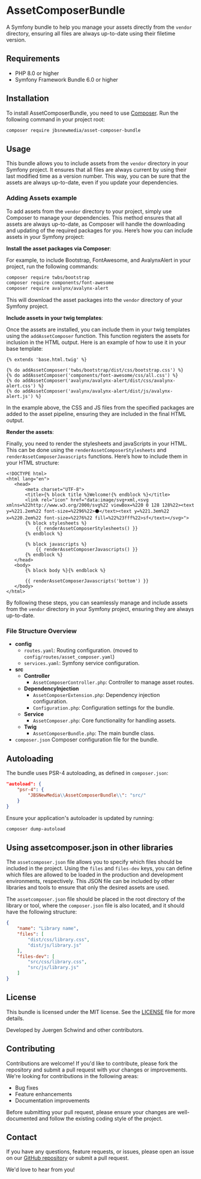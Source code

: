 # AssetComposerBundle

A Symfony bundle to help you manage your assets directly from the `vendor` directory, ensuring all files are always up-to-date using their filetime version.

## Requirements

- PHP 8.0 or higher
- Symfony Framework Bundle 6.0 or higher

## Installation

To install AssetComposerBundle, you need to use [Composer](https://getcomposer.org/). Run the following command in your project root:

```bash
composer require jbsnewmedia/asset-composer-bundle
```

## Usage

This bundle allows you to include assets from the `vendor` directory in your Symfony project. It ensures that all files are always current by using their last modified time as a version number. This way, you can be sure that the assets are always up-to-date, even if you update your dependencies.

### Adding Assets example 

To add assets from the `vendor` directory to your project, simply use Composer to manage your dependencies. This method ensures that all assets are always up-to-date, as Composer will handle the downloading and updating of the required packages for you. Here’s how you can include assets in your Symfony project:

**Install the asset packages via Composer**:

For example, to include Bootstrap, FontAwesome, and AvalynxAlert in your project, run the following commands:

```bash
composer require twbs/bootstrap
composer require components/font-awesome
composer require avalynx/avalynx-alert
```

This will download the asset packages into the `vendor` directory of your Symfony project.

**Include assets in your twig templates**:

Once the assets are installed, you can include them in your twig templates using the `addAssetComposer` function. This function registers the assets for inclusion in the HTML output. Here is an example of how to use it in your base template:

```twig
{% extends 'base.html.twig' %}

{% do addAssetComposer('twbs/bootstrap/dist/css/bootstrap.css') %}
{% do addAssetComposer('components/font-awesome/css/all.css') %}
{% do addAssetComposer('avalynx/avalynx-alert/dist/css/avalynx-alert.css') %}
{% do addAssetComposer('avalynx/avalynx-alert/dist/js/avalynx-alert.js') %}
```

In the example above, the CSS and JS files from the specified packages are added to the asset pipeline, ensuring they are included in the final HTML output.

**Render the assets**:

Finally, you need to render the stylesheets and javaScripts in your HTML. This can be done using the `renderAssetComposerStylesheets` and `renderAssetComposerJavascripts` functions. Here’s how to include them in your HTML structure:

```twig
<!DOCTYPE html>
<html lang="en">
   <head>
       <meta charset="UTF-8">
       <title>{% block title %}Welcome!{% endblock %}</title>
       <link rel="icon" href="data:image/svg+xml,<svg xmlns=%22http://www.w3.org/2000/svg%22 viewBox=%220 0 128 128%22><text y=%221.2em%22 font-size=%2296%22>⚫️</text><text y=%221.3em%22 x=%220.2em%22 font-size=%2276%22 fill=%22%23fff%22>sf</text></svg>">
       {% block stylesheets %}
           {{ renderAssetComposerStylesheets() }}
       {% endblock %}

       {% block javascripts %}
           {{ renderAssetComposerJavascripts() }}
       {% endblock %}
   </head>
   <body>
       {% block body %}{% endblock %}

       {{ renderAssetComposerJavascripts('bottom') }}
   </body>
</html>
```

By following these steps, you can seamlessly manage and include assets from the `vendor` directory in your Symfony project, ensuring they are always up-to-date.

### File Structure Overview

- **config**
  - `routes.yaml`: Routing configuration. (moved to `config/routes/asset_composer.yaml`)
  - `services.yaml`: Symfony service configuration.
- **src**
  - **Controller**
    - `AssetComposerController.php`: Controller to manage asset routes.
  - **DependencyInjection**
    - `AssetComposerExtension.php`: Dependency injection configuration.
    - `Configuration.php`: Configuration settings for the bundle.
  - **Service**
    - `AssetComposer.php`: Core functionality for handling assets.
  - **Twig**
    - `AssetComposerBundle.php`: The main bundle class.
- `composer.json` Composer configuration file for the bundle.

## Autoloading

The bundle uses PSR-4 autoloading, as defined in `composer.json`:

```json
"autoload": {
    "psr-4": {
        "JBSNewMedia\\AssetComposerBundle\\": "src/"
    }
}
```

Ensure your application's autoloader is updated by running:

```bash
composer dump-autoload
```

## Using assetcomposer.json in other libraries

The `assetcomposer.json` file allows you to specify which files should be included in the project. Using the `files` and `files-dev` keys, you can define which files are allowed to be loaded in the production and development environments, respectively. This JSON file can be included by other libraries and tools to ensure that only the desired assets are used.

The `assetcomposer.json` file should be placed in the root directory of the library or tool, where the `composer.json` file is also located, and it should have the following structure:

```json
{
    "name": "Library name",
    "files": [
        "dist/css/library.css",
        "dist/js/library.js"
    ],
    "files-dev": [
        "src/css/library.css",
        "src/js/library.js"
    ]
}
```

## License

This bundle is licensed under the MIT license. See the [LICENSE](LICENSE) file for more details.

Developed by Juergen Schwind and other contributors.

## Contributing

Contributions are welcome! If you'd like to contribute, please fork the repository and submit a pull request with your changes or improvements. We're looking for contributions in the following areas:

- Bug fixes
- Feature enhancements
- Documentation improvements

Before submitting your pull request, please ensure your changes are well-documented and follow the existing coding style of the project.

## Contact

If you have any questions, feature requests, or issues, please open an issue on our [GitHub repository](https://github.com/jbsnewmedia/asset-composer-bundle) or submit a pull request.

We'd love to hear from you!
